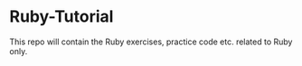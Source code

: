# Ruby-Tutorial
This repo will contain the Ruby exercises, practice code etc. related to Ruby only.

